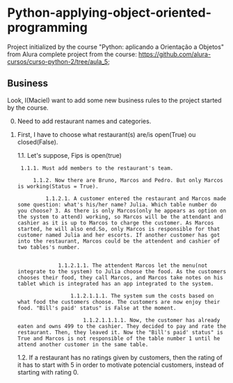# Python-applying-object-oriented-programming
 Project initialized by the course "Python: aplicando a Orientação a Objetos" from Alura
complete project from the course: https://github.com/alura-cursos/curso-python-2/tree/aula_5;

## Business
Look, I(Maciel) want to add some new business rules to the project started by the course.

0. Need to add restaurant names and categories.

1. First, I have to choose what restaurant(s) are/is open(True) ou closed(False).

    1.1. Let's suppose, Fips is open(true)
    
        1.1.1. Must add members to the restaurant's team.

            1.1.2. Now there are Bruno, Marcos and Pedro. But only Marcos is working(Status = True). 

                1.1.2.1. A customer entered the restaurant and Marcos made some question: what's his/her name? Julia. Which table number do you choose? 3. As there is only Marcos(only he appears as option on the system to attend) working, so Marcos will be the attendant and cashier as it is up to Marcos to charge the customer. As Marcos started, he will also end.So, only Marcos is responsible for that customer named Julia and her escorts. If another customer has got into the restaurant, Marcos could be the attendent and cashier of two tables's number.
    
    
                    1.1.2.1.1. The attendent Marcos let the menu(not integrate to the system) to Julia choose the food. As the customers chooses their food, they call Marcos, and Marcos take notes on his tablet which is integrated has an app integrated to the system.

                        1.1.2.1.1.1. The system sum the costs based on what food the customers choose. The customers are now enjoy their food. "Bill's paid' status" is False at the moment.

                            1.1.2.1.1.1.1. Now, the customer has already eaten and owns 499 to the cashier. They decided to pay and rate the restaurant. Then, they leaved it. Now the "Bill's paid' status" is True and Marcos is not responsible of the table number 1 until he attend another customer in the same table.
    
    1.2. If a restaurant has no ratings given by customers, then the rating of it has to start with 5 in order to motivate potencial customers, instead of starting with rating 0.
    
